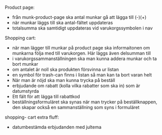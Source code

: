 Product page:

- från munk-product-page ska antal munkar gå att lägga till (-)(+)
- när munkar läggs till ska antal-fältet uppdateras
- totalsumma ska samtidigt uppdateras vid varukorgssymbolen i nav

Shopping cart:

- när man lägger till munkar på product page ska informaitonen om munkarna följa med till varukorgen. Här läggs även delsumman till
- i varukorgssammanställningen ska man kunna addera munkar och ta bort munkar
- om antalet är noll ska produkten försvinna ur listan
- en symbol för trash-can finns i listan så man kan ta bort varan helt
- När man är nöjd ska man kunna trycka på beställ
- erbjudande om rabatt (kolla vilka rabatter som ska in) som är datumstyrda
- Ett fält för att lägga till rabattkod
- beställningsformuläret ska synas när man trycker på beställknappen, den skapar också en
  sammanställning som syns i formuläret

shopping- cart extra fluff:

- datumbestämda erbjudanden med jultema
